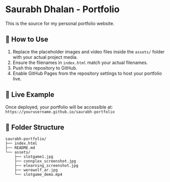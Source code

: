 
# Saurabh Dhalan - Portfolio

This is the source for my personal portfolio website.

## 🔧 How to Use

1. Replace the placeholder images and video files inside the `assets/` folder with your actual project media.
2. Ensure the filenames in `index.html` match your actual filenames.
3. Push this repository to GitHub.
4. Enable GitHub Pages from the repository settings to host your portfolio live.

## 🚀 Live Example

Once deployed, your portfolio will be accessible at:
`https://yourusername.github.io/saurabh-portfolio`

## 📁 Folder Structure

```
saurabh-portfolio/
├── index.html
├── README.md
└── assets/
    ├── slotgame1.jpg
    ├── connplex_screenshot.jpg
    ├── elearning_screenshot.jpg
    ├── werewolf_ar.jpg
    └── slotgame_demo.mp4
```
